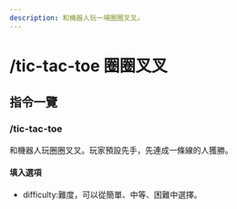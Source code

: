 ```yaml
---
description: 和機器人玩一場圈圈叉叉。
---
```


# /tic-tac-toe 圈圈叉叉

## 指令一覽

### /tic-tac-toe

和機器人玩圈圈叉叉。玩家預設先手，先連成一條線的人獲勝。

#### 填入選項

* difficulty:難度，可以從簡單、中等、困難中選擇。

<div align="left">

<img src="https://cdn.discordapp.com/attachments/848902789681381416/966600146290888714/unknown.png" alt="">

</div>
